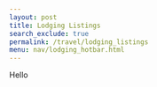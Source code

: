 ```yaml
---
layout: post 
title: Lodging Listings
search_exclude: true
permalink: /travel/lodging_listings
menu: nav/lodging_hotbar.html
---
```

Hello